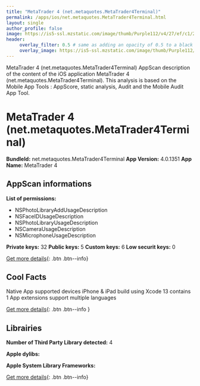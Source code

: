 ```yaml
---
title: "MetaTrader 4 (net.metaquotes.MetaTrader4Terminal)"
permalink: /apps/ios/net.metaquotes.MetaTrader4Terminal.html
layout: single
author_profile: false
image: https://is5-ssl.mzstatic.com/image/thumb/Purple112/v4/27/ef/c1/27efc166-8f2e-4307-6742-cf8e933ff1db/icon-0-1x_U007emarketing-0-4-0-0-85-220.png/512x512bb.jpg
header: 
     overlay_filter: 0.5 # same as adding an opacity of 0.5 to a black background
     overlay_image: https://is5-ssl.mzstatic.com/image/thumb/Purple112/v4/27/ef/c1/27efc166-8f2e-4307-6742-cf8e933ff1db/icon-0-1x_U007emarketing-0-4-0-0-85-220.png/512x512bb.jpg
---
```

MetaTrader 4 (net.metaquotes.MetaTrader4Terminal) AppScan description of the content of the iOS application MetaTrader 4 (net.metaquotes.MetaTrader4Terminal). This analysis is based on the Mobile App Tools : AppScore, static analysis, Audit and the Mobile Audit App Tool.

# MetaTrader 4 (net.metaquotes.MetaTrader4Terminal)

**BundleId:** net.metaquotes.MetaTrader4Terminal
**App Version:** 4.0.1351
**App Name:** MetaTrader 4


## AppScan informations 

**List of permissions:** 
- NSPhotoLibraryAddUsageDescription
- NSFaceIDUsageDescription
- NSPhotoLibraryUsageDescription
- NSCameraUsageDescription
- NSMicrophoneUsageDescription
  
  
**Private keys:** 32
**Public keys:** 5
**Custom keys:** 6
**Low securit keys:** 0
  
[Get more details](/pricing.html){: .btn .btn--info}

## Cool Facts

Native App
supported devices iPhone & iPad
build using Xcode 13
contains 1 App extensions
support multiple languages
  
[Get more details](/pricing.html){: .btn .btn--info }

## Librairies 
**Number of Third Party Library detected:** 4


**Apple dylibs:**


**Apple System Library Frameworks:**


  
[Get more details](/pricing.html){: .btn .btn--info}

